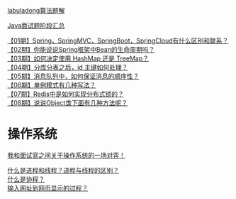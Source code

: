 [labuladong算法题解](https://mp.weixin.qq.com/s/RdxxxiBZk84xCInKcAk9DA "赶紧给劳资点进去学习")



[Java面试题阶段汇总](https://mp.weixin.qq.com/s/MrWFt4jDKRQC3g4TsMde7Q "赶紧给劳资点进去学习")

[【01期】Spring，SpringMVC，SpringBoot，SpringCloud有什么区别和联系？](https://mp.weixin.qq.com/s/sXzaMpOrRzrNFhqLwmnNCw "赶紧给劳资点进去学习")  
[【02期】你能说说Spring框架中Bean的生命周期吗？](https://mp.weixin.qq.com/s/mrdmSSfOF9_cvC096uXIGA "赶紧给劳资点进去学习")  
[【03期】如何决定使用 HashMap 还是 TreeMap？](https://mp.weixin.qq.com/s/DQutgoAcPzLLp4aGWx-PJg "赶紧给劳资点进去学习")  
[【04期】分库分表之后，id 主键如何处理？](https://mp.weixin.qq.com/s/_ftNa4PDR550c74yoJgO_Q "赶紧给劳资点进去学习")  
[【05期】消息队列中，如何保证消息的顺序性？](https://mp.weixin.qq.com/s/sZQ7z_ZCNmvGpjTkBMPB6A "赶紧给劳资点进去学习")  
[【06期】单例模式有几种写法？](https://mp.weixin.qq.com/s/oltq10YKd_6pm4saqkOthA "赶紧给劳资点进去学习")  
[【07期】Redis中是如何实现分布式锁的？](https://mp.weixin.qq.com/s/kjbVXruP_ed2sr3DvuMWNw "赶紧给劳资点进去学习")  
[【08期】说说Object类下面有几种方法呢？](https://mp.weixin.qq.com/s/JAMInmDnvUkkBUOp4MzUQA "赶紧给劳资点进去学习")  

操作系统
========
[我和面试官之间关于操作系统的一场对弈！](https://mp.weixin.qq.com/s/MfdEtvy4hKSAs3f1smAA5g "赶紧给劳资点进去学习")

[什么是进程和线程？进程与线程的区别？](https://blog.csdn.net/qq_40875146/article/details/105883700 "赶紧给劳资点进去学习")  
[什么是协程？](https://blog.csdn.net/zheng199172/article/details/88800275 "赶紧给劳资点进去学习")<br>
[输入网址到网页显示的过程？](https://blog.csdn.net/u014527697/article/details/79340386?utm_medium=distribute.pc_relevant.none-task-blog-baidujs_title-0&spm=1001.2101.3001.4242)


